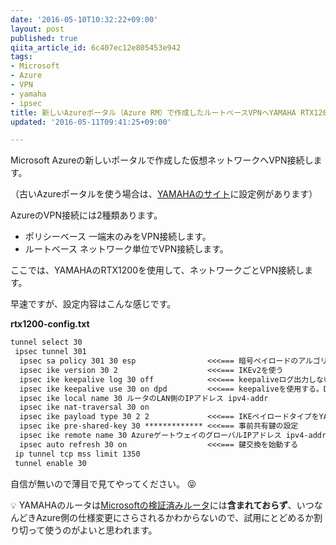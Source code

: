 ```yaml
---
date: '2016-05-10T10:32:22+09:00'
layout: post
published: true
qiita_article_id: 6c407ec12e805453e942
tags:
- Microsoft
- Azure
- VPN
- yamaha
- ipsec
title: 新しいAzureポータル（Azure RM）で作成したルートベースVPNへYAMAHA RTX1200で接続する
updated: '2016-05-11T09:41:25+09:00'

---
```

Microsoft Azureの新しいポータルで作成した仮想ネットワークへVPN接続します。  
  
（古いAzureポータルを使う場合は、[YAMAHAのサイト](http://jp.yamaha.com/products/network/solution/dns_cloud/microsoft_azure/)に設定例があります）  
  
AzureのVPN接続には2種類あります。  
  
- ポリシーベース 一端末のみをVPN接続します。  
- ルートベース ネットワーク単位でVPN接続します。  
  
ここでは、YAMAHAのRTX1200を使用して、ネットワークごとVPN接続します。  
  
  
早速ですが、設定内容はこんな感じです。  
  
**rtx1200-config.txt**  
```text:rtx1200-config.txt
tunnel select 30
 ipsec tunnel 301
  ipsec sa policy 301 30 esp                <<<=== 暗号ペイロードのアルゴリズムをaes-cbc(初期値)にする
  ipsec ike version 30 2                    <<<=== IKEv2を使う
  ipsec ike keepalive log 30 off            <<<=== keepaliveログ出力しない
  ipsec ike keepalive use 30 on dpd         <<<=== keepaliveを使用する。DPD RFC3706方式
  ipsec ike local name 30 ルータのLAN側のIPアドレス ipv4-addr
  ipsec ike nat-traversal 30 on
  ipsec ike payload type 30 2 2             <<<=== IKEペイロードタイプをYAMAHA互換ではなく他の実装に合わせる
  ipsec ike pre-shared-key 30 ************* <<<=== 事前共有鍵の設定
  ipsec ike remote name 30 AzureゲートウェイのグローバルIPアドレス ipv4-addr
  ipsec auto refresh 30 on                  <<<=== 鍵交換を始動する
 ip tunnel tcp mss limit 1350
 tunnel enable 30
```  
  
自信が無いので薄目で見てやってください。 :stuck_out_tongue_closed_eyes:   
  
:bulb: YAMAHAのルータは[Microsoftの検証済みルータ](https://azure.microsoft.com/en-us/documentation/articles/vpn-gateway-about-vpn-devices/)には**含まれておらず**、いつなんどきAzure側の仕様変更にさらされるかわからないので、試用にとどめるか割り切って使うのがよいと思われます。  
